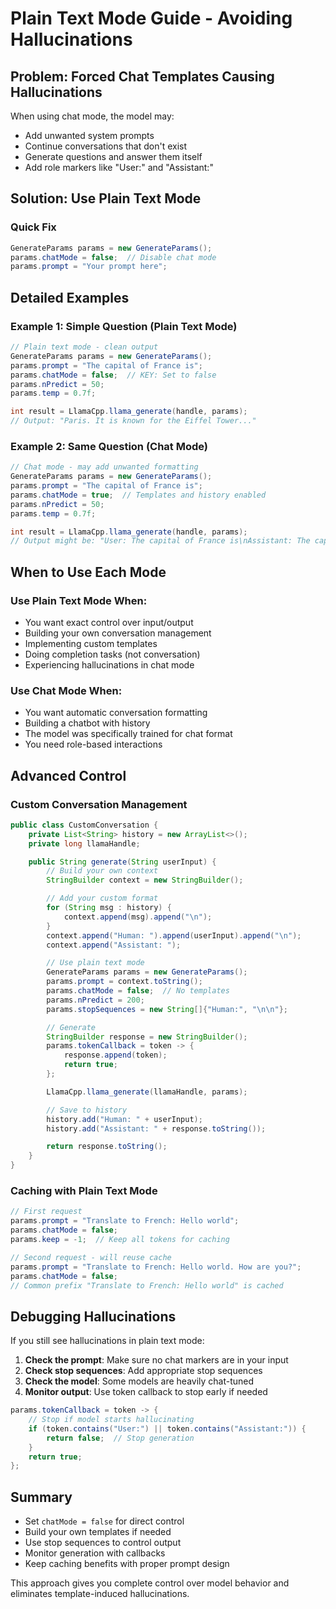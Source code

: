 # Plain Text Mode Guide - Avoiding Hallucinations

## Problem: Forced Chat Templates Causing Hallucinations

When using chat mode, the model may:
- Add unwanted system prompts
- Continue conversations that don't exist
- Generate questions and answer them itself
- Add role markers like "User:" and "Assistant:"

## Solution: Use Plain Text Mode

### Quick Fix
```java
GenerateParams params = new GenerateParams();
params.chatMode = false;  // Disable chat mode
params.prompt = "Your prompt here";
```

## Detailed Examples

### Example 1: Simple Question (Plain Text Mode)
```java
// Plain text mode - clean output
GenerateParams params = new GenerateParams();
params.prompt = "The capital of France is";
params.chatMode = false;  // KEY: Set to false
params.nPredict = 50;
params.temp = 0.7f;

int result = LlamaCpp.llama_generate(handle, params);
// Output: "Paris. It is known for the Eiffel Tower..."
```

### Example 2: Same Question (Chat Mode)
```java
// Chat mode - may add unwanted formatting
GenerateParams params = new GenerateParams();
params.prompt = "The capital of France is";
params.chatMode = true;  // Templates and history enabled
params.nPredict = 50;
params.temp = 0.7f;

int result = LlamaCpp.llama_generate(handle, params);
// Output might be: "User: The capital of France is\nAssistant: The capital of France is Paris.\nUser: What else would you like to know?\nAssistant: ..."
```

## When to Use Each Mode

### Use Plain Text Mode When:
- You want exact control over input/output
- Building your own conversation management
- Implementing custom templates
- Doing completion tasks (not conversation)
- Experiencing hallucinations in chat mode

### Use Chat Mode When:
- You want automatic conversation formatting
- Building a chatbot with history
- The model was specifically trained for chat format
- You need role-based interactions

## Advanced Control

### Custom Conversation Management
```java
public class CustomConversation {
    private List<String> history = new ArrayList<>();
    private long llamaHandle;

    public String generate(String userInput) {
        // Build your own context
        StringBuilder context = new StringBuilder();

        // Add your custom format
        for (String msg : history) {
            context.append(msg).append("\n");
        }
        context.append("Human: ").append(userInput).append("\n");
        context.append("Assistant: ");

        // Use plain text mode
        GenerateParams params = new GenerateParams();
        params.prompt = context.toString();
        params.chatMode = false;  // No templates
        params.nPredict = 200;
        params.stopSequences = new String[]{"Human:", "\n\n"};

        // Generate
        StringBuilder response = new StringBuilder();
        params.tokenCallback = token -> {
            response.append(token);
            return true;
        };

        LlamaCpp.llama_generate(llamaHandle, params);

        // Save to history
        history.add("Human: " + userInput);
        history.add("Assistant: " + response.toString());

        return response.toString();
    }
}
```

### Caching with Plain Text Mode
```java
// First request
params.prompt = "Translate to French: Hello world";
params.chatMode = false;
params.keep = -1;  // Keep all tokens for caching

// Second request - will reuse cache
params.prompt = "Translate to French: Hello world. How are you?";
params.chatMode = false;
// Common prefix "Translate to French: Hello world" is cached
```

## Debugging Hallucinations

If you still see hallucinations in plain text mode:

1. **Check the prompt**: Make sure no chat markers are in your input
2. **Check stop sequences**: Add appropriate stop sequences
3. **Check the model**: Some models are heavily chat-tuned
4. **Monitor output**: Use token callback to stop early if needed

```java
params.tokenCallback = token -> {
    // Stop if model starts hallucinating
    if (token.contains("User:") || token.contains("Assistant:")) {
        return false;  // Stop generation
    }
    return true;
};
```

## Summary

- Set `chatMode = false` for direct control
- Build your own templates if needed
- Use stop sequences to control output
- Monitor generation with callbacks
- Keep caching benefits with proper prompt design

This approach gives you complete control over model behavior and eliminates template-induced hallucinations.
